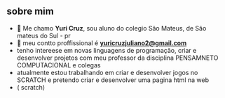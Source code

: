 ## sobre mim ##

- 👋  Me chamo **Yuri Cruz**, sou aluno do colegio São Mateus, de São  mateus do Sul -  pr
- 👀  meu contto proffissional é **yuricruzjuliano2@gmail.com**
-  tenho intereese em novas linguagens  de programação,  criar e desenvolver projetos  com meu professor da disciplina PENSAMNETO COMPUTACIONAL  e colegas 
-  atualmente estou trabalhando em criar e desenvolver  jogos no SCRATCH   e pretendo criar e desenvolver uma pagina html na web
-  ( scratch) 
